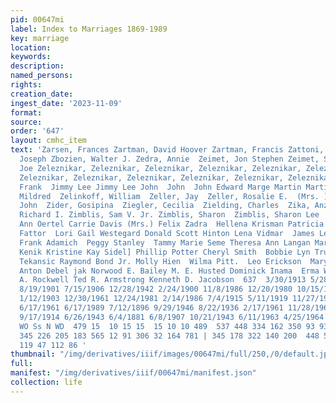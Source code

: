 ```yaml
---
pid: 00647mi
label: Index to Marriages 1869-1989
key: marriage
location: 
keywords: 
description: 
named_persons: 
rights: 
creation_date: 
ingest_date: '2023-11-09'
format: 
source: 
order: '647'
layout: cmhc_item
text: 'Zarsen, Frances Zartman, David Hoover Zartman, Francis Zattoni, Teresa Zaverl,
  Joseph Zbozien, Walter J. Zedra, Annie  Zeimet, Jon Stephen Zeimet, Shelly Dawn  Zeitz,
  Joe Zeleznikar, Zeleznikar, Zeleznikar, Zeleznikar, Zeleznikar, Zeleznikar, Zeleznikar,
  Zeleznikar, Zeleznikar, Zeleznikar, Zeleznikar, Zeleznikar, Zeleznikar,  Annie Franciska
  Frank  Jimmy Lee Jimmy Lee John  John  John Edward Marge Martin Martin Lynn Mary
  Mildred  Zelinkoff, William  Zeller, Jay  Zeller, Rosalie E.  (Mrs. )  Zgajnar,
  John  Zider, Gosipina  Ziegler, Cecilia  Zielding, Charles  Zika, Anzela  Zika,
  Richard I. Zimblis, Sam V. Jr. Zimblis, Sharon  Zimblis, Sharon Lee  Anthony Bergles  Dee
  Ann Oertel Carrie Davis (Mrs.) Felix Zadra  Hellena Krisman Patricia Wygle  John
  Fattor  Lori Gail Westegard Donald Scott Hinton Lena Vidmar  James Lee MacLennan
  Frank Adamich  Peggy Stanley  Tammy Marie Seme Theresa Ann Langan Mary Gruden  Johanna
  Kenik Kristine Kay Sidel] Phillip Potter Cheryl Smith  Bobbie Lyn Trujillo Anthony
  Tekansic Raymond Bond Jr. Molly Hien  Wilma Pitt.  Leo Erickson  Mary Roseman .
  Anton Debel jak Norwood E. Bailey M. E. Husted Dominick Inama  Erma Wright  Barbara
  A. Rockwell Ted R. Armstrong Kenneth D. Jacobson  637  3/30/1913 5/28/1984 6/12/1887
  8/19/1901 7/15/1906 12/28/1942 2/24/1900 11/8/1986 12/20/1980 10/15/1899 9/12/1958
  1/12/1903 12/30/1961 12/24/1981 2/14/1986 7/4/1915 5/11/1919 11/27/1982 9/30/1959
  6/17/1961 6/17/1989 7/12/1896 9/29/1946 8/22/1936 2/17/1961 11/28/1961  7/18/1909
  9/17/1914 6/26/1943 6/4/1881 6/8/1907 10/21/1943 6/11/1963 4/25/1964 7/1/1960  “SN
  WO Ss N WD  479 15  10 15 15  15 10 10 489  537 448 334 162 350 93 93 114 49 71
  345 226 205 183 565 12 91 306 32 164 781 | 345 178 322 140 200  448 566 108 57 385
  119 47 112 86 '
thumbnail: "/img/derivatives/iiif/images/00647mi/full/250,/0/default.jpg"
full: 
manifest: "/img/derivatives/iiif/00647mi/manifest.json"
collection: life
---
```

